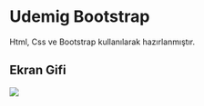 <h1>Udemig Bootstrap </h1>

Html, Css ve Bootstrap kullanılarak hazırlanmıştır.

<h2>Ekran Gifi</h2>

![](Udemig-bootstrap.gif)